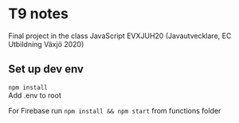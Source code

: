 # T9 notes  

Final project in the class JavaScript EVXJUH20 (Javautvecklare, EC Utbildning Växjö 2020)

## Set up dev env

`npm install`  
Add .env to root  

For Firebase run `npm install && npm start` from functions folder